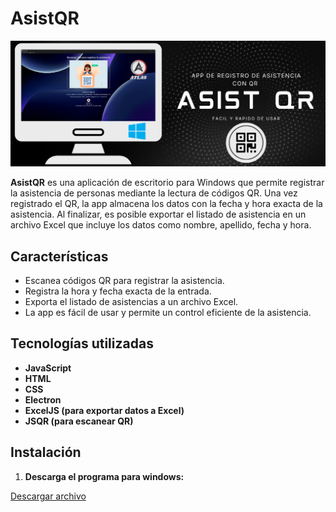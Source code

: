 # AsistQR

![AsistQR Logo](https://raw.githubusercontent.com/IvanBrianCruz/AsistQR/refs/heads/master/img/banner.png?) 

**AsistQR** es una aplicación de escritorio para Windows que permite registrar la asistencia de personas mediante la lectura de códigos QR. Una vez registrado el QR, la app almacena los datos con la fecha y hora exacta de la asistencia. Al finalizar, es posible exportar el listado de asistencia en un archivo Excel que incluye los datos como nombre, apellido, fecha y hora.

## Características

- Escanea códigos QR para registrar la asistencia.
- Registra la hora y fecha exacta de la entrada.
- Exporta el listado de asistencias a un archivo Excel.
- La app es fácil de usar y permite un control eficiente de la asistencia.

## Tecnologías utilizadas

- **JavaScript**
- **HTML**
- **CSS**
- **Electron**
- **ExcelJS (para exportar datos a Excel)**
- **JSQR (para escanear QR)**

## Instalación

1. **Descarga el programa para windows:**

[Descargar archivo](https://drive.google.com/uc?export=download&id=1-zIHorszGMxUOGEmdu4UcqOnSUa4i91_)